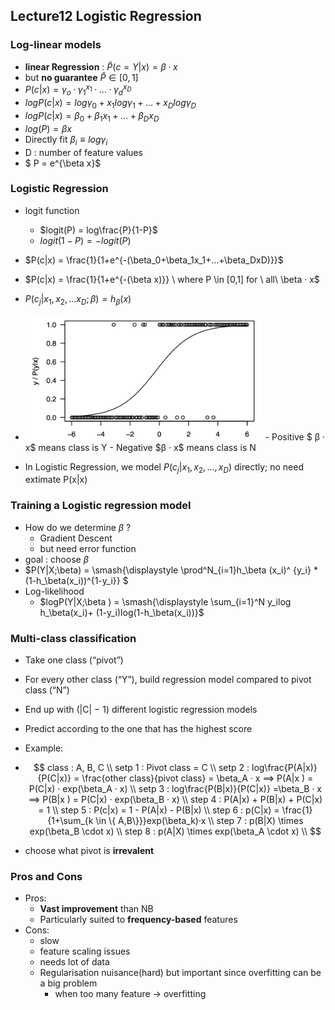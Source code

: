 ## Lecture12 Logistic Regression

### Log-linear models

- **linear Regression** : $\hat P(c = Y|x) = \beta · x$ 
- but **no guarantee** $\hat P \in [0,1]$
- $P(c|x) = \gamma_o · \gamma_1^{x_1} · … · \gamma_d^{x_D}$
- $logP(c|x) = log\gamma_0 + x_1log\gamma_1 + … + x_Dlog\gamma_D$
- $logP(c|x) = \beta_0 + \beta_1x_1 + … + \beta_Dx_D$ 
- $log(P) = \beta x$
- Directly fit $\beta_i ≡ log\gamma_i$
- D : number of feature values
- $ P = e^{\beta x}$



### Logistic Regression

- logit function
  - $logit(P) = log\frac{P}{1-P}$
  - $logit(1-P)  = -logit(P)$
- $P(c|x) = \frac{1}{1+e^{-(\beta_0+\beta_1x_1+…+\beta_DxD)}}$
- $P(c|x) = \frac{1}{1+e^{-(\beta x)}} \ where P \in [0,1] for \ all\  \beta · x$
- $P(c_j|x_1,x_2,…x_D;\beta) = h_\beta(x)$
- <img src="https://raw.githubusercontent.com/Whihat/PicAssests/master/20190427160715.png" height = "200px"/>
  - Positive $ β · x$ means class is Y
  - Negative $β · x$ means class is N

- In Logistic Regression, we model $P(c_j|x_1,x_2,…,x_D)$ directly; no need extimate P(x|x)

  



### Training a Logistic regression model

- How do we determine $\beta$ ?
  - Gradient Descent
  - but need error function
- goal : choose $\beta$
- $P(Y|X;\beta) = \smash{\displaystyle \prod^N_{i=1}h_\beta (x_i)^ {y_i} * (1-h_\beta(x_i))^{1-y_i}} $ 
- Log-likelihood
  - $logP(Y|X;\beta ) = \smash{\displaystyle \sum_{i=1}^N y_ilog h_\beta(x_i)+ (1-y_i)log(1-h_\beta(x_i))}$



### Multi-class classification

- Take one class (“pivot”)

- For every other class (“Y”), build regression model compared to pivot class (“N”)

- End up with (|C| − 1) different logistic regression models

- Predict according to the one that has the highest score

- Example:

- $$
  class : A, B, C \\
  setp 1 : Pivot class = C \\
  setp 2 : log\frac{P(A|x)}{P(C|x)} = \frac{other class}{pivot class} = \beta_A  · x ==> P(A|x ) = P(C|x) · exp(\beta_A  · x) \\
  setp 3 : log\frac{P(B|x)}{P(C|x)} =\beta_B  · x ==> P(B|x ) = P(C|x) · exp(\beta_B  · x) \\
  step 4 : P(A|x) + P(B|x) + P(C|x) = 1 \\
  step 5 : P(c|x) = 1 -  P(A|x) - P(B|x) \\
  step 6 : p(C|x) = \frac{1}{1+\sum_{k \in \{ A,B\}}}exp(\beta_k)·x \\
  step 7 : p(B|X) \times exp(\beta_B \cdot x) \\
  step 8 : p(A|X) \times exp(\beta_A \cdot x) \\
  $$

- choose what pivot is **irrevalent**



### Pros and Cons

- Pros:
  - **Vast improvement** than NB
  - Particularly suited to **frequency-based** features
- Cons:
  - slow
  - feature scaling issues
  - needs lot of data
  - Regularisation nuisance(hard) but important since overfitting can be a big problem
    - when too many feature -> overfitting

